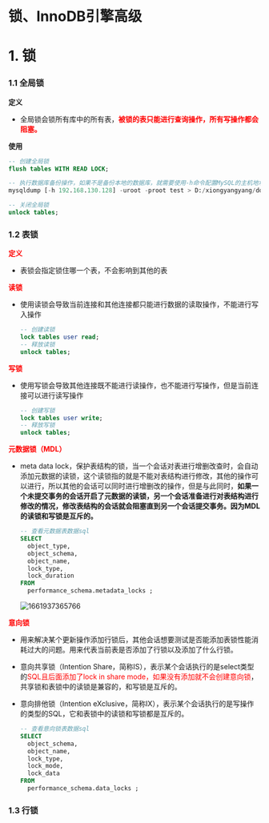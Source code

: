 # 锁、InnoDB引擎高级

# 1. 锁

### 1.1 全局锁

**定义**

* 全局锁会锁所有库中的所有表，<font color=red>**被锁的表只能进行查询操作，所有写操作都会阻塞。**</font>

**使用**

~~~sql
-- 创建全局锁
flush tables WITH READ LOCK;

-- 执行数据库备份操作，如果不是备份本地的数据库，就需要使用-h命令配置MySQL的主机地址
mysqldump [-h 192.168.130.128] -uroot -proot test > D:/xiongyangyang/documents/SQL转储/test.sql

-- 关闭全局锁
unlock tables;
~~~

### 1.2 表锁

**<font color=red>定义</font>**

* 表锁会指定锁住哪一个表，不会影响到其他的表

**<font color=red>读锁</font>**

* 使用读锁会导致当前连接和其他连接都只能进行数据的读取操作，不能进行写入操作

  ~~~sql
  -- 创建读锁
  lock tables user read;
  -- 释放读锁
  unlock tables;
  ~~~

**<font color=red>写锁</font>**

* 使用写锁会导致其他连接既不能进行读操作，也不能进行写操作，但是当前连接可以进行读写操作

  ~~~sql
  -- 创建写锁
  lock tables user write;
  -- 释放写锁
  unlock tables;
  ~~~

**<font color=red>元数据锁（MDL）</font>**

* meta data lock，保护表结构的锁，当一个会话对表进行增删改查时，会自动添加元数据的读锁，这个读锁指的就是不能对表结构进行修改，其他的操作可以进行，所以其他的会话可以同时进行增删改的操作，但是与此同时，**如果一个未提交事务的会话开启了元数据的读锁，另一个会话准备进行对表结构进行修改的情况，修改表结构的会话就会阻塞直到另一个会话提交事务。因为MDL的读锁和写锁是互斥的。**

  ~~~sql
  -- 查看元数据表数据sql
  SELECT
  	object_type,
  	object_schema,
  	object_name,
  	lock_type,
  	lock_duration
  FROM
  	performance_schema.metadata_locks ;
  ~~~

  ![1661937365766](C:\Users\xiongyangyang\AppData\Roaming\Typora\typora-user-images\1661937365766.png)

**<font color=red>意向锁</font>**

* 用来解决某个更新操作添加行锁后，其他会话想要测试是否能添加表锁性能消耗过大的问题。用来代表当前表是否添加了行锁以及添加了什么行锁。

* 意向共享锁（Intention Share，简称IS），表示某个会话执行的是select类型的<font color=red>SQL且后面添加了lock in share mode，如果没有添加就不会创建意向锁</font>，共享锁和表锁中的读锁是兼容的，和写锁是互斥的。

* 意向排他锁（Intention  eXclusive，简称IX），表示某个会话执行的是写操作的类型的SQL，它和表锁中的读锁和写锁都是互斥的。

  ~~~sql
  -- 查看意向锁表数据sql
  SELECT
  	object_schema,
  	object_name,
  	lock_type,
  	lock_mode,
  	lock_data
  FROM
  	performance_schema.data_locks ;
  ~~~

  

### 1.3 行锁
